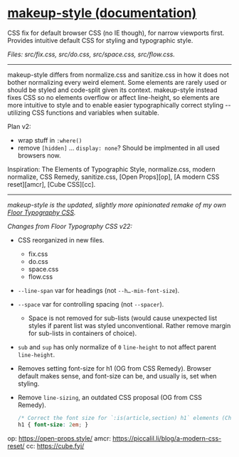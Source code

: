 # [makeup-style (documentation)](https://some.makeup/style)

CSS fix for default browser CSS (no IE though), for narrow viewports first. Provides intuitive default CSS for styling and typographic style.

*Files: src/fix.css, src/do.css, src/space.css, src/flow.css.*

---

makeup-style differs from normalize.css and sanitize.css in how it does not bother normalizing every weird element. Some elements are rarely used or should be styled and code-split given its context. makeup-style instead fixes CSS so no elements overflow or affect line-height, so elements are more intuitive to style and to enable easier typographically correct styling -- utilizing CSS functions and variables when suitable.

Plan v2:

- wrap stuff in `:where()`
- remove `[hidden]` ... `display: none`? Should be implmented in all used browsers now.

Inspiration: The Elements of Typographic Style, normalize.css, modern normalize, CSS Remedy, sanitize.css, [Open Props][op], [A modern CSS reset][amcr], [Cube CSS][cc].

---

*makeup-style is the updated, slightly more opinionated remake of my own [Floor Typography CSS](https://floortypography.vercel.app).*

*Changes from Floor Typography CSS v22:*

- CSS reorganized in new files.
	- fix.css
	- do.css
	- space.css
	- flow.css
- `--line-span` var for headings (not `--h…-min-font-size`).
- `--space` var for controlling spacing (not `--spacer`).
	- Space is not removed for sub-lists (would cause unexpected list styles if parent list was styled unconventional. Rather remove margin for sub-lists in containers of choice).
- `sub` and `sup` has only normalize of `0` `line-height` to not affect parent `line-height`.
- Removes setting font-size for h1 (OG from CSS Remedy). Browser default makes sense, and font-size can be, and usually is, set when styling.
- Remove `line-sizing`, an outdated CSS proposal (OG from CSS Remedy).

	```css
	/* Correct the font size for `:is(article,section) h1` elements (Chrome/Firefox/Safari). */
	h1 { font-size: 2em; }
	```

op: https://open-props.style/
amcr: https://piccalil.li/blog/a-modern-css-reset/
cc: https://cube.fyi/
